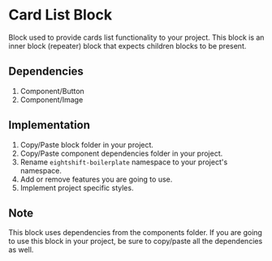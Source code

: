 # Card List Block

Block used to provide cards list functionality to your project. This block is an inner block (repeater) block that expects children blocks to be present.

## Dependencies

1. Component/Button
1. Component/Image

## Implementation
1. Copy/Paste block folder in your project.
2. Copy/Paste component dependencies folder in your project.
3. Rename `eightshift-boilerplate` namespace to your project's namespace.
4. Add or remove features you are going to use.
5. Implement project specific styles.

## Note
This block uses dependencies from the components folder. If you are going to use this block in your project, be sure to copy/paste all the dependencies as well.
